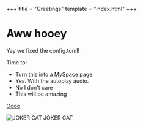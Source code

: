 +++
title = "Greetings"
template = "index.html"
+++

# Aww hooey
Yay we fixed the config.toml!

Time to:
- Turn this into a MySpace page
- Yes. With the autoplay audio.
- No I don't care
- This will be amazing


[Oooo](https://acm.umn.edu)

![JOKER CAT JOKER CAT](images/jokercat.jpg)
